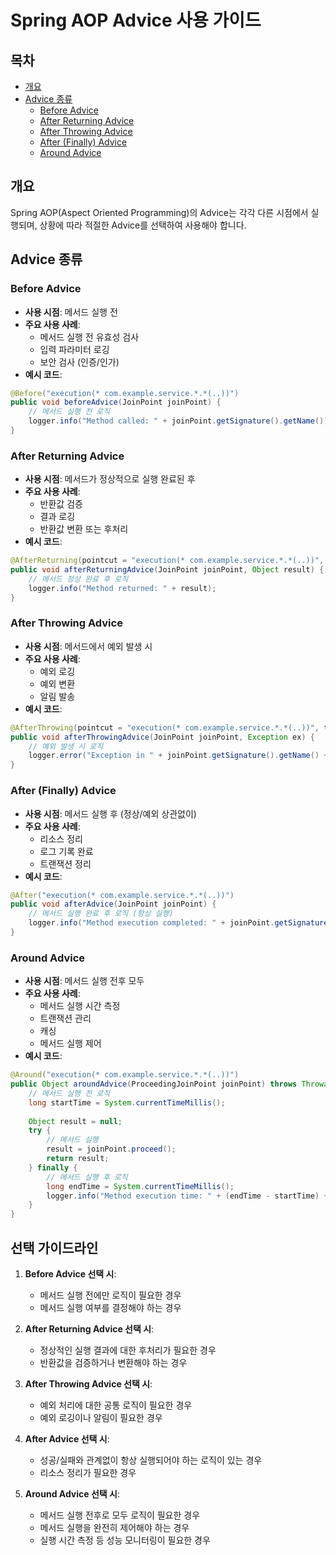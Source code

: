 # Spring AOP Advice 사용 가이드

## 목차
- [개요](#개요)
- [Advice 종류](#advice-종류)
    - [Before Advice](#before-advice)
    - [After Returning Advice](#after-returning-advice)
    - [After Throwing Advice](#after-throwing-advice)
    - [After (Finally) Advice](#after-finally-advice)
    - [Around Advice](#around-advice)

## 개요
Spring AOP(Aspect Oriented Programming)의 Advice는 각각 다른 시점에서 실행되며, 상황에 따라 적절한 Advice를 선택하여 사용해야 합니다.

## Advice 종류

### Before Advice
- **사용 시점**: 메서드 실행 전
- **주요 사용 사례**:
    - 메서드 실행 전 유효성 검사
    - 입력 파라미터 로깅
    - 보안 검사 (인증/인가)
- **예시 코드**:
```java
@Before("execution(* com.example.service.*.*(..))")
public void beforeAdvice(JoinPoint joinPoint) {
    // 메서드 실행 전 로직
    logger.info("Method called: " + joinPoint.getSignature().getName());
}
```

### After Returning Advice
- **사용 시점**: 메서드가 정상적으로 실행 완료된 후
- **주요 사용 사례**:
    - 반환값 검증
    - 결과 로깅
    - 반환값 변환 또는 후처리
- **예시 코드**:
```java
@AfterReturning(pointcut = "execution(* com.example.service.*.*(..))", returning = "result")
public void afterReturningAdvice(JoinPoint joinPoint, Object result) {
    // 메서드 정상 완료 후 로직
    logger.info("Method returned: " + result);
}
```

### After Throwing Advice
- **사용 시점**: 메서드에서 예외 발생 시
- **주요 사용 사례**:
    - 예외 로깅
    - 예외 변환
    - 알림 발송
- **예시 코드**:
```java
@AfterThrowing(pointcut = "execution(* com.example.service.*.*(..))", throwing = "ex")
public void afterThrowingAdvice(JoinPoint joinPoint, Exception ex) {
    // 예외 발생 시 로직
    logger.error("Exception in " + joinPoint.getSignature().getName() + ": " + ex.getMessage());
}
```

### After (Finally) Advice
- **사용 시점**: 메서드 실행 후 (정상/예외 상관없이)
- **주요 사용 사례**:
    - 리소스 정리
    - 로그 기록 완료
    - 트랜잭션 정리
- **예시 코드**:
```java
@After("execution(* com.example.service.*.*(..))")
public void afterAdvice(JoinPoint joinPoint) {
    // 메서드 실행 완료 후 로직 (항상 실행)
    logger.info("Method execution completed: " + joinPoint.getSignature().getName());
}
```

### Around Advice
- **사용 시점**: 메서드 실행 전후 모두
- **주요 사용 사례**:
    - 메서드 실행 시간 측정
    - 트랜잭션 관리
    - 캐싱
    - 메서드 실행 제어
- **예시 코드**:
```java
@Around("execution(* com.example.service.*.*(..))")
public Object aroundAdvice(ProceedingJoinPoint joinPoint) throws Throwable {
    // 메서드 실행 전 로직
    long startTime = System.currentTimeMillis();
    
    Object result = null;
    try {
        // 메서드 실행
        result = joinPoint.proceed();
        return result;
    } finally {
        // 메서드 실행 후 로직
        long endTime = System.currentTimeMillis();
        logger.info("Method execution time: " + (endTime - startTime) + "ms");
    }
}
```

## 선택 가이드라인

1. **Before Advice 선택 시**:
    - 메서드 실행 전에만 로직이 필요한 경우
    - 메서드 실행 여부를 결정해야 하는 경우

2. **After Returning Advice 선택 시**:
    - 정상적인 실행 결과에 대한 후처리가 필요한 경우
    - 반환값을 검증하거나 변환해야 하는 경우

3. **After Throwing Advice 선택 시**:
    - 예외 처리에 대한 공통 로직이 필요한 경우
    - 예외 로깅이나 알림이 필요한 경우

4. **After Advice 선택 시**:
    - 성공/실패와 관계없이 항상 실행되어야 하는 로직이 있는 경우
    - 리소스 정리가 필요한 경우

5. **Around Advice 선택 시**:
    - 메서드 실행 전후로 모두 로직이 필요한 경우
    - 메서드 실행을 완전히 제어해야 하는 경우
    - 실행 시간 측정 등 성능 모니터링이 필요한 경우